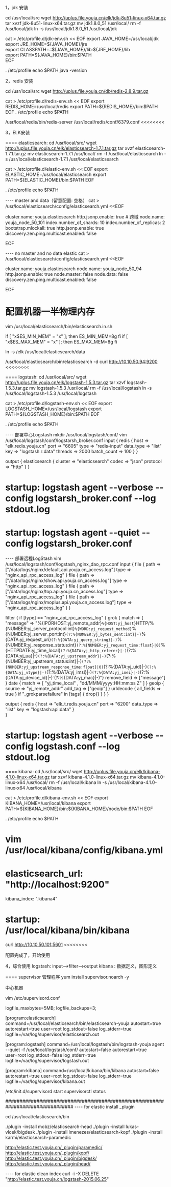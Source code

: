 

1，jdk 安装

cd /usr/local/src
wget http://uplus.file.youja.cn/elk/jdk-8u51-linux-x64.tar.gz
tar xvzf jdk-8u51-linux-x64.tar.gz
mv jdk1.8.0_51 /usr/local/
rm -f /usr/local/jdk
ln -s /usr/local/jdk1.8.0_51 /usr/local/jdk

cat > /etc/profile.d/jdk-env.sh << EOF
export JAVA_HOME=/usr/local/jdk
export JRE_HOME=\${JAVA_HOME}/jre  
export CLASSPATH=.:\${JAVA_HOME}/lib:\${JRE_HOME}/lib  
export PATH=\${JAVA_HOME}/bin:\$PATH  
EOF

. /etc/profile
echo $PATH
java -version

>>>>>>>>
2，redis 安装

cd /usr/local/src
wget http://uplus.file.youja.cn/db/redis-2.8.9.tar.gz

cat > /etc/profile.d/redis-env.sh << EOF
export REDIS_HOME=/usr/local/redis
export PATH=\${REDIS_HOME}/bin:\$PATH
EOF
. /etc/profile
echo $PATH

/usr/local/redis/bin/redis-server /usr/local/redis/conf/6379.conf
<<<<<<<<

3，ELK安装

==== elasticsearch:
cd /usr/local/src/
wget http://uplus.file.youja.cn/elk/elasticsearch-1.7.1.tar.gz
tar xvzf elasticsearch-1.7.1.tar.gz
mv elasticsearch-1.7.1 /usr/local/
rm -f /usr/local/elasticsearch
ln -s /usr/local/elasticsearch-1.7.1 /usr/local/elasticsearch

cat > /etc/profile.d/elastic-env.sh << EOF
export ELASTIC_HOME=/usr/local/elasticsearch
export PATH=\${ELASTIC_HOME}/bin:\$PATH
EOF

. /etc/profile
echo $PATH

---- master and data（留意配置: 空格）
cat > /usr/local/elasticsearch/config/elasticsearch.yml <<EOF

cluster.name: youja.elasticsearch
http.jsonp.enable: true # 跨域
node.name: youja_node_50_101
index.number_of_shards: 10 
index.number_of_replicas: 2
bootstrap.mlockall: true
http.jsonp.enable: true
discovery.zen.ping.multicast.enabled: false

EOF

---- no master and no data elastic
cat > /usr/local/elasticsearch/config/elasticsearch.yml <<EOF

cluster.name: youja.elasticsearch 
node.name: youja_node_50_94
http.jsonp.enable: true
node.master: false
node.data: false
discovery.zen.ping.multicast.enabled: false

EOF

# 配置机器一半物理内存
vim /usr/local/elasticsearch/bin/elasticsearch.in.sh

if [ "x$ES_MIN_MEM" = "x" ]; then
    ES_MIN_MEM=8g
fi
if [ "x$ES_MAX_MEM" = "x" ]; then
    ES_MAX_MEM=8g
fi


ln -s /elk /usr/local/elasticsearch/data

>>>>>>>>
/usr/local/elasticsearch/bin/elasticsearch -d
curl http://10.10.50.94:9200
<<<<<<<<

==== logstash:
cd /usr/local/src/
wget http://uplus.file.youja.cn/elk/logstash-1.5.3.tar.gz
tar xzvf logstash-1.5.3.tar.gz
mv logstash-1.5.3 /usr/local/
rm -f /usr/local/logstash
ln -s /usr/local/logstash-1.5.3 /usr/local/logstash

cat > /etc/profile.d/logstash-env.sh << EOF
export LOGSTASH_HOME=/usr/local/logstash
export PATH=\${LOGSTASH_HOME}/bin:\$PATH
EOF

. /etc/profile
echo $PATH

---- 部署中心Logstash
mkdir /usr/local/logstash/conf/
vim /usr/local/logstash/conf/logstarsh_broker.conf
input {
  redis {
    host => "elk.redis.youja.cn"
    port => "6605"
    type => "redis-input"
    data_type => "list"
    key => "logstash:r:data"
    threads => 2000
    batch_count => 100
  }
}

output {
  elasticsearch {
    cluster => "elasticsearch"
    codec => "json"
    protocol => "http"
  }
}

# startup: logstash agent --verbose --config logstarsh_broker.conf --log stdout.log
# startup: logstash agent --quiet --config logstarsh_broker.conf

---- 部署远程LogStash
vim /usr/local/logstash/conf/logstash_nginx_dao_rpc.conf
input {
  file {
    path => ["/data/logs/nginx/default.api.youja.cn_access.log"]
    type => "nginx_api_rpc_access_log"
  }
  file {
    path => ["/data/logs/nginx/show.api.youja.cn_access.log"]
    type => "nginx_api_rpc_access_log"
  }
  file {
    path => ["/data/logs/nginx/top.api.youja.cn_access.log"]
    type => "nginx_api_rpc_access_log"
  }
  file {
    path => ["/data/logs/nginx/moplus.api.youja.cn_access.log"]
    type => "nginx_api_rpc_access_log"
  }
}

filter {
  if [type] == "nginx_api_rpc_access_log" {
    grok {
      match => { "message" => "%{IPORHOST:yj_remote_addr}`%{HOST:yj_host}`HTTP/%{NUMBER:yj_server_protocol:int}`%{WORD:yj_request_method}`%{NUMBER:yj_server_port:int}`(?:%{NUMBER:yj_bytes_sent:int}|-)`%{DATA:yj_request_uri}`(?:%{DATA:yj_query_string}|-)`%{NUMBER:yj_response_status:int}`(?:%{NUMBER:yj_request_time:float}|0)`%{HTTPDATE:yj_time_local}`(?:%{DATA:yj_http_referer}|-)`(?:%{DATA:yj_ua}|-)`(?:%{DATA:yj_upstream_addr}|-)`(?:%{NUMBER:yj_upstream_status:int}|-)`(?:%{NUMBER:yj_upstream_response_time:float}|0)`(?:%{DATA:yj_uid}|-)`(?:%{DATA:yj_vtype}|-)`(?:%{DATA:yj_imsi}|-)`(?:%{DATA:yj_imei}|-)`(?:%{DATA:yj_device_id}|-)`(?:%{DATA:yj_mac}|-)"}
      remove_field => ["message"]
    }
    date {
      match => [ "yj_time_local" , "dd/MMM/yyyy:HH:mm:ss Z" ]
    }
    geoip {
      source => "yj_remote_addr"
      add_tag => ["geoip"]
    }
    urldecode {
      all_fields => true
    }
    if "_grokparsefailure" in [tags] {
      drop{}
    }
  }
}

output {
  redis {
    host => "elk_t.redis.youja.cn"
    port => "6200"
    data_type => "list"
    key => "logstash:api:data"
  }     
}

# startup: logstash agent --verbose --config logstash.conf --log stdout.log

==== kibana:
cd /usr/local/src/
wget http://uplus.file.youja.cn/elk/kibana-4.1.0-linux-x64.tar.gz
tar xzvf kibana-4.1.0-linux-x64.tar.gz
mv kibana-4.1.0-linux-x64 /usr/local/
rm -f /usr/local/kibana
ln -s /usr/local/kibana-4.1.0-linux-x64 /usr/local/kibana

cat > /etc/profile.d/kibana-env.sh << EOF
export KIBANA_HOME=/usr/local/kibana
export PATH=\${KIBANA_HOME}/bin:\${KIBANA_HOME}/node/bin:\$PATH
EOF

. /etc/profile
echo $PATH

# vim /usr/local/kibana/config/kibana.yml
# elasticsearch_url: "http://localhost:9200"
kibana_index: ".kibana4"

>>>>>>>>
# startup: /usr/local/kibana/bin/kibana
curl http://10.10.50.101:5601
<<<<<<<<

配置完成了，开始使用

4，综合使用
logstash: input-->filter-->output
kibana  : 数据定义，图形定义


==== supervisor 管理程序
yum install supervisor.noarch -y

中心机器

vim /etc/supervisord.conf

logfile_maxbytes=5MB;
logfile_backups=3;

[program:elasticsearch]
command=/usr/local/elasticsearch/bin/elasticsearch-youja
autostart=true
autorestart=true
user=root
log_stdout=false
log_stderr=true
logfile=/var/log/supervisor/elasticsearch.out

[program:logstash]
command=/usr/local/logstash/bin/logstash-youja agent --quiet -f /usr/local/logstash/conf/
autostart=false
autorestart=true
user=root
log_stdout=false
log_stderr=true
logfile=/var/log/supervisor/logstash.out

[program:kibana]
command=/usr/local/kibana/bin/kibana
autostart=false
autorestart=true
user=root
log_stdout=false
log_stderr=true
logfile=/var/log/supervisor/kibana.out

/etc/init.d/supervisord start
supervisorctl status


################################################################################
---- for elastic install _plugin 

cd /usr/local/elasticsearch/bin

./plugin -install mobz/elasticsearch-head
./plugin -install lukas-vlcek/bigdesk
./plugin -install lmenezes/elasticsearch-kopf
./plugin -install karmi/elasticsearch-paramedic

http://elastic.test.youja.cn/_plugin/paramedic/
http://elastic.test.youja.cn/_plugin/kopf/
http://elastic.test.youja.cn/_plugin/bigdesk/
http://elastic.test.youja.cn/_plugin/head/

---- for elastic clean index
curl -i -X DELETE "http://elastic.test.youja.cn/logstash-2015.06.25"




